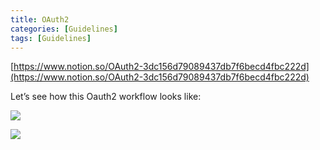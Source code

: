 ```yaml
---
title: OAuth2
categories: [Guidelines]
tags: [Guidelines]
---
```


[https://www.notion.so/OAuth2-3dc156d79089437db7f6becd4fbc222d](https://www.notion.so/OAuth2-3dc156d79089437db7f6becd4fbc222d)


Let’s see how this Oauth2 workflow looks like:


![](https://prod-files-secure.s3.us-west-2.amazonaws.com/9960fb2a-b75e-4bea-a8f9-b00925db1215/3bce41e0-99e8-4ebd-9701-e2bc9cbb79a2/Untitled.png?X-Amz-Algorithm=AWS4-HMAC-SHA256&X-Amz-Content-Sha256=UNSIGNED-PAYLOAD&X-Amz-Credential=AKIAT73L2G45HZZMZUHI%2F20240417%2Fus-west-2%2Fs3%2Faws4_request&X-Amz-Date=20240417T201625Z&X-Amz-Expires=3600&X-Amz-Signature=b069230b7cb22d99bd25d4aa5911e02613adb6edd7cf4f670e9cfdd411d8a838&X-Amz-SignedHeaders=host&x-id=GetObject)


![](https://prod-files-secure.s3.us-west-2.amazonaws.com/9960fb2a-b75e-4bea-a8f9-b00925db1215/27d32b66-de43-41de-80f7-7edb81d1190f/Untitled.png?X-Amz-Algorithm=AWS4-HMAC-SHA256&X-Amz-Content-Sha256=UNSIGNED-PAYLOAD&X-Amz-Credential=AKIAT73L2G45HZZMZUHI%2F20240417%2Fus-west-2%2Fs3%2Faws4_request&X-Amz-Date=20240417T201625Z&X-Amz-Expires=3600&X-Amz-Signature=98c6d995748677c1dfe39158e12621ac4d6f0e7d60e3e69c01971dcabc99d9b2&X-Amz-SignedHeaders=host&x-id=GetObject)

